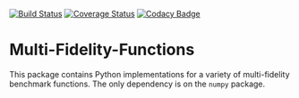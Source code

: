 [![Build Status](https://travis-ci.org/sjvrijn/multi-fidelity-functions.svg?branch=master)](https://travis-ci.org/sjvrijn/multi-fidelity-functions)
[![Coverage Status](https://coveralls.io/repos/github/sjvrijn/multi-fidelity-functions/badge.svg?branch=master)](https://coveralls.io/github/sjvrijn/multi-fidelity-functions?branch=master)
[![Codacy Badge](https://api.codacy.com/project/badge/Grade/54144e7d406b4558a14996b06a89adf8)](https://www.codacy.com/manual/sjvrijn/multi-fidelity-functions?utm_source=github.com&amp;utm_medium=referral&amp;utm_content=sjvrijn/multi-fidelity-functions&amp;utm_campaign=Badge_Grade)

# Multi-Fidelity-Functions

This package contains Python implementations for a variety of multi-fidelity benchmark functions. The only dependency is on the `numpy` package.
